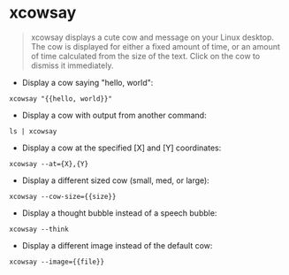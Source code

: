 # xcowsay

> xcowsay displays a cute cow and message on your Linux desktop.  
> The cow is displayed for either a fixed amount of time, or an amount of time calculated from the size of the text. Click on the cow to dismiss it immediately.

- Display a cow saying "hello, world":

`xcowsay "{{hello, world}}"`

- Display a cow with output from another command:

`ls | xcowsay`

- Display a cow at the specified [X] and [Y] coordinates:

`xcowsay --at={X},{Y}`

- Display a different sized cow (small, med, or large):

`xcowsay --cow-size={{size}}`

- Display a thought bubble instead of a speech bubble:

`xcowsay --think`

- Display a different image instead of the default cow:

`xcowsay --image={{file}}`
